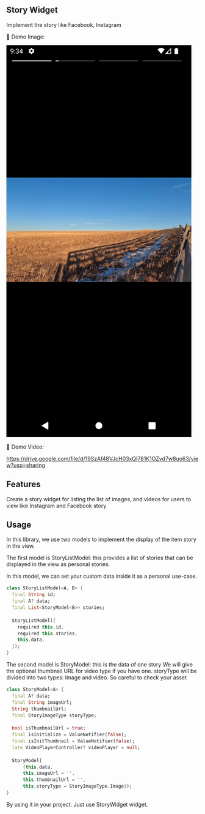 ## Story Widget

Implement the story like Facebook, Instagram

🗾 Demo Image:

![Demo image](asset/demo_image.png)

🍟 Demo Video:

https://drive.google.com/file/d/19SzAf48VJcH03xQI781K1OZvd7w8uo63/view?usp=sharing


## Features

Create a story widget for listing the list of images, and videos for users to view like Instagram and Facebook story



## Usage

In this library, we use two models to implement the display of the item story in the view.

The first model is StoryListModel: this provides a list of stories that can be displayed in the view as personal stories. 

In this model, we can set your custom data inside it as a personal use-case.
```dart
class StoryListModel<A, B> {
  final String id;
  final A? data;
  final List<StoryModel<B>> stories;

  StoryListModel({
    required this.id,
    required this.stories,
    this.data,
  });
}
```

The second model is StoryModel: this is the data of one story
We will give the optional thumbnail URL for video type if you have one.
storyType will be divided into two types: Image and video. So careful to check your asset
```dart
class StoryModel<A> {
  final A? data;
  final String imageUrl;
  String thumbnailUrl;
  final StoryImageType storyType;

  bool isThumbnailUrl = true;
  final isInitialize = ValueNotifier(false);
  final isInitThumbnail = ValueNotifier(false);
  late VideoPlayerController? videoPlayer = null;

  StoryModel(
      {this.data,
      this.imageUrl = '',
      this.thumbnailUrl = '',
      this.storyType = StoryImageType.Image});
}
```

By using it in your project. Just use StoryWidget widget.
